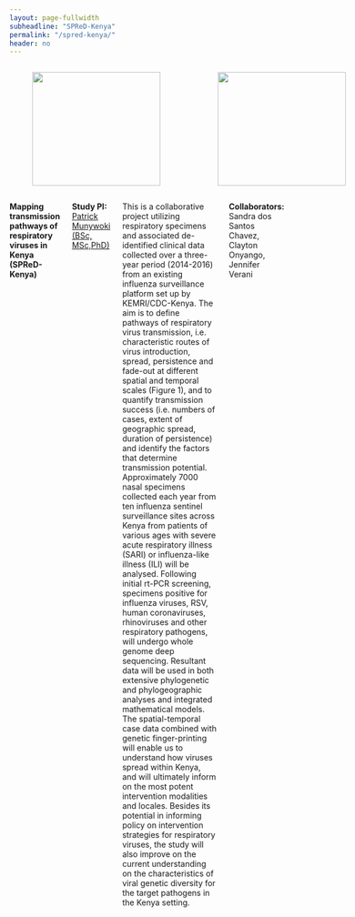 ```yaml
---
layout: page-fullwidth
subheadline: "SPReD-Kenya"
permalink: "/spred-kenya/"
header: no
---
```


<div class="row">
<div class="large-4 columns">
 <figure><img src="{{ site.url }}/images/spred-kenya.png" alt="" height="200" width="225"></figure>
 <figure><img src="{{ site.url }}/images/spred-kenya-sampling-locations.png" alt="" height="200" width="225"></figure>
</div>

<div class="large-8 columns">
<p><strong>Mapping transmission pathways of respiratory viruses in Kenya (SPReD-Kenya)</strong>
<p><strong> Study PI: </strong><a href="{{ site.url }}/patrick-munywoki"> Patrick Munywoki (BSc, MSc,PhD)</a></p>
<p class="text-justify"> 
This is a collaborative project utilizing respiratory specimens and associated de-identified clinical data collected over a three-year period (2014-2016) from an existing influenza surveillance platform set up by KEMRI/CDC-Kenya. The aim is to define pathways of respiratory virus transmission, i.e. characteristic routes of virus introduction, spread, persistence and fade-out at different spatial and temporal scales (Figure 1), and to quantify transmission success (i.e. numbers of cases, extent
of geographic spread, duration of persistence) and identify the factors that determine transmission potential. 
Approximately 7000 nasal specimens collected each year from ten influenza sentinel surveillance sites across Kenya 
from patients of various ages with severe acute respiratory illness (SARI) or influenza-like illness (ILI) will be analysed.
Following initial rt-PCR screening, specimens positive for influenza viruses, RSV, human coronaviruses, rhinoviruses and other respiratory
pathogens, will undergo whole genome deep sequencing. Resultant data will be used in both extensive phylogenetic and 
phylogeographic analyses and integrated mathematical models. The spatial-temporal case data combined with genetic 
finger-printing will enable us to understand how viruses spread within Kenya, and will ultimately inform on the 
most potent intervention modalities and locales.  Besides its potential in informing policy on intervention 
strategies for respiratory viruses, the
study will also improve on the current understanding on the characteristics of viral genetic diversity for the target pathogens in the Kenya setting. 
</p>

<p><strong>Collaborators:</strong> Sandra dos Santos Chavez, Clayton Onyango, Jennifer Verani </p>


<hr>

